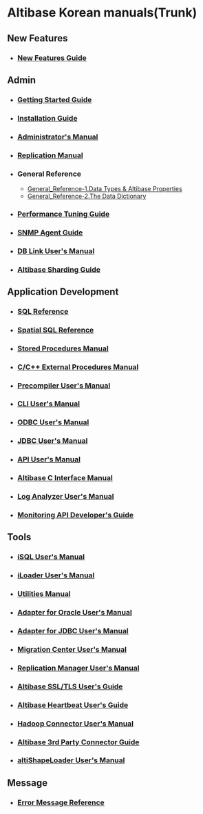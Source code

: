 # Altibase Korean manuals(Trunk)

## New Features

- ### [New Features Guide](https://github.com/ALTIBASE/Documents/blob/master/Manuals/Altibase_trunk/kor/New%20Features%20Guide.md)





## Admin

- ### [Getting Started Guide](https://github.com/ALTIBASE/Documents/blob/master/Manuals/Altibase_trunk/kor/Getting%20Started%20Guide.md)	

- ### [Installation Guide](https://github.com/ALTIBASE/Documents/blob/master/Manuals/Altibase_trunk/kor/Installation%20Guide.md)	

- ### [Administrator's Manual](https://github.com/ALTIBASE/Documents/blob/master/Manuals/Altibase_trunk/kor/Administrator's%20Manual.md)

- ### [Replication Manual](https://github.com/ALTIBASE/Documents/blob/master/Manuals/Altibase_trunk/kor/Replication%20Manual.md)	

- ### General Reference	

  - [General_Reference-1.Data Types & Altibase Properties](https://github.com/ALTIBASE/Documents/blob/master/Manuals/Altibase_trunk/kor/General_Reference-1.Data%20Types%20%26%20Altibase%20Properties.md)
  - [General_Reference-2.The Data Dictionary](https://github.com/ALTIBASE/Documents/blob/master/Manuals/Altibase_trunk/kor/General_Reference-2.The%20Data%20Dictionary.md) 

- ### [Performance Tuning Guide](https://github.com/ALTIBASE/Documents/blob/master/Manuals/Altibase_trunk/kor/Performance%20Tuning%20Guide.md)

- ### [SNMP Agent Guide](https://github.com/ALTIBASE/Documents/blob/master/Manuals/Altibase_trunk/kor/SNMP%20Agent%20Guide.md)

- ### [DB Link User's Manual](https://github.com/ALTIBASE/Documents/blob/master/Manuals/Altibase_trunk/kor/DB%20Link%20User's%20Manual.md)

- ### [Altibase Sharding Guide](https://github.com/ALTIBASE/Documents/blob/master/Manuals/Altibase_trunk/kor/Sharding.md)



## Application Development

- ### [SQL Reference](https://github.com/ALTIBASE/Documents/blob/master/Manuals/Altibase_trunk/kor/SQL%20Reference.md)

- ### [Spatial SQL Reference](https://github.com/ALTIBASE/Documents/blob/master/Manuals/Altibase_trunk/kor/Spatial%20SQL%20Reference.md)	

- ### [Stored Procedures Manual](https://github.com/ALTIBASE/Documents/blob/master/Manuals/Altibase_trunk/kor/Stored%20Procedures%20Manual.md)

- ### [C/C++ External Procedures Manual](https://github.com/ALTIBASE/Documents/blob/master/Manuals/Altibase_trunk/kor/External%20Procedures%20Manual.md)

- ### [Precompiler User's Manual](https://github.com/ALTIBASE/Documents/blob/master/Manuals/Altibase_trunk/kor/Precompiler%20User's%20Manual.md)

- ### [CLI User's Manual](https://github.com/ALTIBASE/Documents/blob/master/Manuals/Altibase_trunk/kor/CLI%20User's%20Manual.md)

- ### [ODBC User's Manual](https://github.com/ALTIBASE/Documents/blob/master/Manuals/Altibase_trunk/kor/ODBC%20User's%20Manual.md)

- ### [JDBC User's Manual](https://github.com/ALTIBASE/Documents/blob/master/Manuals/Altibase_trunk/kor/JDBC%20User's%20Manual.md)

- ### [API User's Manual](https://github.com/ALTIBASE/Documents/blob/master/Manuals/Altibase_trunk/kor/API%20User's%20Manual.md)

- ### [Altibase C Interface Manual](https://github.com/ALTIBASE/Documents/blob/master/Manuals/Altibase_trunk/kor/Altibase%20C%20Interface%20Manual.md)

- ### [Log Analyzer User's Manual](https://github.com/ALTIBASE/Documents/blob/master/Manuals/Altibase_trunk/kor/Log%20Analyzer%20User's%20Manual.md)

- ### [Monitoring API Developer's Guide](https://github.com/ALTIBASE/Documents/blob/master/Manuals/Altibase_trunk/kor/Monitoring%20API%20Developer's%20Guide.md)


## Tools

- ### [iSQL User's Manual](https://github.com/ALTIBASE/Documents/blob/master/Manuals/Altibase_trunk/kor/iSQL%20User's%20Manual.md)

- ### [iLoader User's Manual](https://github.com/ALTIBASE/Documents/blob/master/Manuals/Altibase_trunk/kor/iLoader%20User's%20Manual.md)

- ### [Utilities Manual](https://github.com/ALTIBASE/Documents/blob/master/Manuals/Altibase_trunk/kor/Utilities%20Manual.md)

- ### [Adapter for Oracle User's Manual](https://github.com/ALTIBASE/Documents/blob/master/Manuals/Altibase_trunk/kor/Adapter%20for%20Oracle%20User's%20Manual.md)

- ### [Adapter for JDBC User's Manual](https://github.com/ALTIBASE/Documents/blob/master/Manuals/Altibase_trunk/kor/Adapter%20for%20JDBC%20User's%20Manual.md)

- ### [Migration Center User's Manual](https://github.com/ALTIBASE/Documents/blob/master/Manuals/Altibase_trunk/kor/Migration%20Center%20User's%20Manual.md)

- ### [Replication Manager User's Manual](https://github.com/ALTIBASE/Documents/blob/master/Manuals/Altibase_trunk/kor/Replication%20Manager%20User's%20Manual.md)

- ### [Altibase SSL/TLS User's Guide](https://github.com/ALTIBASE/Documents/blob/master/Manuals/Altibase_trunk/kor/Altibase%20SSL%20TLS%20User's%20Guide.md)	

- ### [Altibase Heartbeat User's Guide](https://github.com/ALTIBASE/Documents/blob/master/Manuals/Altibase_trunk/kor/Altibase%20Heartbeat%20User's%20Guide.md)	

- ### [Hadoop Connector User's Manual](https://github.com/ALTIBASE/Documents/blob/master/Manuals/Altibase_trunk/kor/Hadoop%20Connector%20User's%20Manual.md)	

- ### [Altibase 3rd Party Connector Guide](https://github.com/ALTIBASE/Documents/blob/master/Manuals/Altibase_trunk/kor/Altibase%203rd%20Party%20Connector%20Guide.md)	

- ### [altiShapeLoader User's Manual](https://github.com/ALTIBASE/Documents/blob/master/Manuals/Altibase_trunk/kor/altiShapeLoader.md)


## Message

- ### [Error Message Reference](https://github.com/ALTIBASE/Documents/blob/master/Manuals/Altibase_trunk/kor/Error%20Message%20Reference.md)





